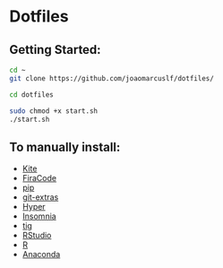 # Dotfiles

## Getting Started:

```sh
cd ~
git clone https://github.com/joaomarcuslf/dotfiles/

cd dotfiles

sudo chmod +x start.sh
./start.sh
```

## To manually install:

- [Kite](https://www.kite.com/install/?utm_medium=editor&utm_source=vscode)
- [FiraCode](https://github.com/tonsky/FiraCode/wiki/Installing)
- [pip](https://pip.pypa.io/en/stable/installing/)
- [git-extras](https://github.com/tj/git-extras/blob/master/Installation.md)
- [Hyper](https://hyper.is/)
- [Insomnia](https://insomnia.rest/download)
- [tig](https://jonas.github.io/tig/INSTALL.html)
- [RStudio](https://rstudio.com/products/rstudio/download/)
- [R](https://cran.r-project.org/)
- [Anaconda](https://docs.anaconda.com/anaconda/install/)

<!-- Commenting this out, giving Hyper a chance
## Mac only:

- iterm2
- [One Dark](https://github.com/one-dark/iterm-one-dark-theme)
- [brew](https://brew.sh/index_pt-br.html)

## Linux only:

- terminator
- [One Dark](https://github.com/EliverLara/terminator-themes) -->
